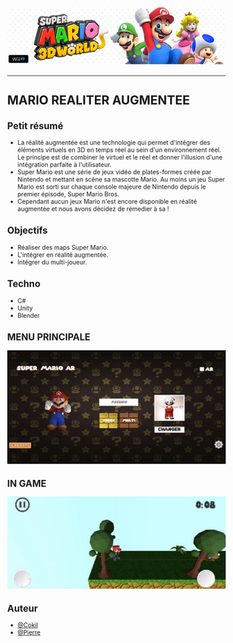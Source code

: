 <h1 align="center">
  <img src="./Assets/header.jpg" alt="Mario" />
</h1>

---

# MARIO REALITER AUGMENTEE

## Petit résumé

- La réalité augmentée est une technologie qui permet d'intégrer des éléments virtuels en 3D en temps réel au sein d'un environnement réel. Le principe est de combiner le virtuel et le réel et donner l'illusion d'une intégration parfaite à l'utilisateur.
- Super Mario est une série de jeux vidéo de plates-formes créée par Nintendo et mettant en scène sa mascotte Mario. Au moins un jeu Super Mario est sorti sur chaque console majeure de Nintendo depuis le premier épisode, Super Mario Bros.
- Cependant aucun jeux Mario n'est encore disponible en réalité augmentée et nous avons décidez de rémedier à sa !

## Objectifs

- Réaliser des maps Super Mario.
- L'intégrer en réalité augmentée.
- Intégrer du multi-joueur.

## Techno

- C#
- Unity
- Blender

## MENU PRINCIPALE
<img src="./Assets/UI.png" alt="Redicube" />

## IN GAME
<img src="./Assets/ingame.png" alt="Redicube" />

## Auteur

- [@Cokil](https://github.com/super-cokil)
- [@Pierre](https://github.com/Pierre-Portfolio)